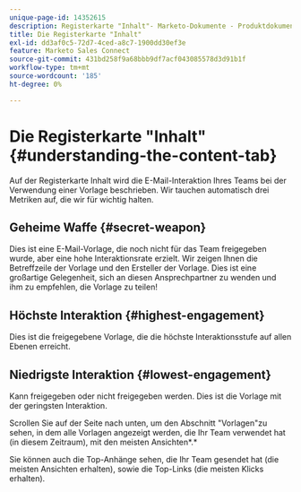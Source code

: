 ```yaml
---
unique-page-id: 14352615
description: Registerkarte "Inhalt"- Marketo-Dokumente - Produktdokumentation
title: Die Registerkarte "Inhalt"
exl-id: dd3af0c5-72d7-4ced-a8c7-1900dd30ef3e
feature: Marketo Sales Connect
source-git-commit: 431bd258f9a68bbb9df7acf043085578d3d91b1f
workflow-type: tm+mt
source-wordcount: '185'
ht-degree: 0%

---
```


# Die Registerkarte &quot;Inhalt&quot; {#understanding-the-content-tab}

Auf der Registerkarte Inhalt wird die E-Mail-Interaktion Ihres Teams bei der Verwendung einer Vorlage beschrieben. Wir tauchen automatisch drei Metriken auf, die wir für wichtig halten.

## Geheime Waffe {#secret-weapon}

Dies ist eine E-Mail-Vorlage, die noch nicht für das Team freigegeben wurde, aber eine hohe Interaktionsrate erzielt. Wir zeigen Ihnen die Betreffzeile der Vorlage und den Ersteller der Vorlage. Dies ist eine großartige Gelegenheit, sich an diesen Ansprechpartner zu wenden und ihm zu empfehlen, die Vorlage zu teilen!

## Höchste Interaktion {#highest-engagement}

Dies ist die freigegebene Vorlage, die die höchste Interaktionsstufe auf allen Ebenen erreicht.

## Niedrigste Interaktion {#lowest-engagement}

Kann freigegeben oder nicht freigegeben werden. Dies ist die Vorlage mit der geringsten Interaktion.

Scrollen Sie auf der Seite nach unten, um den Abschnitt &quot;Vorlagen&quot;zu sehen, in dem alle Vorlagen angezeigt werden, die Ihr Team verwendet hat (in diesem Zeitraum), mit den meisten Ansichten*.*

Sie können auch die Top-Anhänge sehen, die Ihr Team gesendet hat (die meisten Ansichten erhalten), sowie die Top-Links (die meisten Klicks erhalten).
